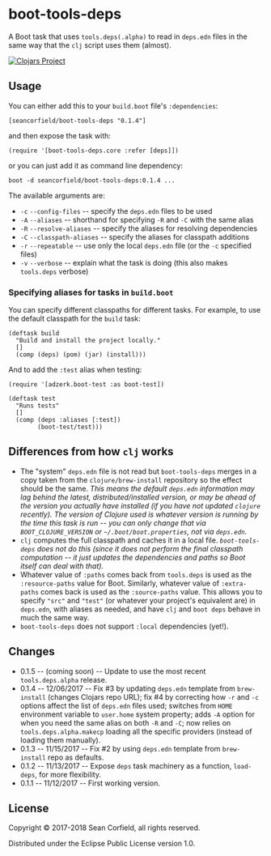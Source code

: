 # boot-tools-deps

A Boot task that uses `tools.deps(.alpha)` to read in `deps.edn` files in the same way that the `clj` script uses them (almost).

[![Clojars Project](https://img.shields.io/clojars/v/seancorfield/boot-tools-deps.svg)](https://clojars.org/seancorfield/boot-tools-deps)

## Usage

You can either add this to your `build.boot` file's `:dependencies`:

    [seancorfield/boot-tools-deps "0.1.4"]

and then expose the task with:

    (require '[boot-tools-deps.core :refer [deps]])

or you can just add it as command line dependency:

    boot -d seancorfield/boot-tools-deps:0.1.4 ...

The available arguments are:

* `-c` `--config-files` -- specify the `deps.edn` files to be used
* `-A` `--aliases` -- shorthand for specifying `-R` and `-C` with the same alias
* `-R` `--resolve-aliases` -- specify the aliases for resolving dependencies
* `-C` `--classpath-aliases` -- specify the aliases for classpath additions
* `-r` `--repeatable` -- use only the local `deps.edn` file (or the `-c` specified files)
* `-v` `--verbose` -- explain what the task is doing (this also makes `tools.deps` verbose)

### Specifying aliases for tasks in `build.boot`

You can specify different classpaths for different tasks. For example, to use the default classpath for the `build` task:

    (deftask build
      "Build and install the project locally."
      []
      (comp (deps) (pom) (jar) (install)))

And to add the `:test` alias when testing:

    (require '[adzerk.boot-test :as boot-test])

    (deftask test
      "Runs tests"
      []
      (comp (deps :aliases [:test])
            (boot-test/test)))

## Differences from how `clj` works

* The "system" `deps.edn` file is not read but `boot-tools-deps` merges in a copy taken from the `clojure/brew-install` repository so the effect should be the same. _This means the default `deps.edn` information may lag behind the latest, distributed/installed version, or may be ahead of the version you actually have installed (if you have not updated `clojure` recently). The version of Clojure used is whatever version is running by the time this task is run -- you can only change that via `BOOT_CLOJURE_VERSION` or `~/.boot/boot.properties`, not via `deps.edn`._
* `clj` computes the full classpath and caches it in a local file. _`boot-tools-deps` does not do this (since it does not perform the final classpath computation -- it just updates the dependencies and paths so Boot itself can deal with that)._
* Whatever value of `:paths` comes back from `tools.deps` is used as the `:resource-paths` value for Boot. Similarly, whatever value of `:extra-paths` comes back is used as the `:source-paths` value. This allows you to specify `"src"` and `"test"` (or whatever your project's equivalent are) in `deps.edn`, with aliases as needed, and have `clj` and `boot deps` behave in much the same way.
* `boot-tools-deps` does not support `:local` dependencies (yet!).

## Changes

* 0.1.5 -- (coming soon) -- Update to use the most recent `tools.deps.alpha` release.
* 0.1.4 -- 12/06/2017 -- Fix #3 by updating `deps.edn` template from `brew-install` (changes Clojars repo URL); fix #4 by correcting how `-r` and `-c` options affect the list of `deps.edn` files used; switches from `HOME` environment variable to `user.home` system property; adds `-A` option for when you need the same alias on both `-R` and `-C`; now relies on `tools.deps.alpha.makecp` loading all the specific providers (instead of loading them manually).
* 0.1.3 -- 11/15/2017 -- Fix #2 by using `deps.edn` template from `brew-install` repo as defaults.
* 0.1.2 -- 11/13/2017 -- Expose `deps` task machinery as a function, `load-deps`, for more flexibility.
* 0.1.1 -- 11/12/2017 -- First working version.

## License

Copyright © 2017-2018 Sean Corfield, all rights reserved.

Distributed under the Eclipse Public License version 1.0.
